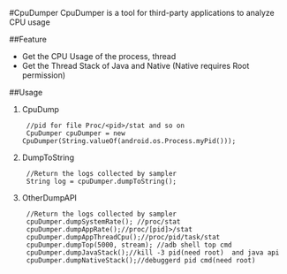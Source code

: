 #CpuDumper
CpuDumper is a tool for third-party applications to analyze CPU usage

##Feature
- Get the CPU Usage of the  process, thread
- Get the Thread Stack of Java and Native (Native requires Root permission)

##Usage
1. CpuDump 


        //pid for file Proc/<pid>/stat and so on
        CpuDumper cpuDumper = new CpuDumper(String.valueOf(android.os.Process.myPid()));


2. DumpToString


        //Return the logs collected by sampler
        String log = cpuDumper.dumpToString();



3. OtherDumpAPI


        //Return the logs collected by sampler
        cpuDumper.dumpSystemRate(); //proc/stat
        cpuDumper.dumpAppRate();//proc/[pid]>/stat
        cpuDumper.dumpAppThreadCpu();//proc/pid/task/stat
        cpuDumper.dumpTop(5000, stream); //adb shell top cmd
        cpuDumper.dumpJavaStack();//kill -3 pid(need root)  and java api
        cpuDumper.dumpNativeStack();//debuggerd pid cmd(need root)


